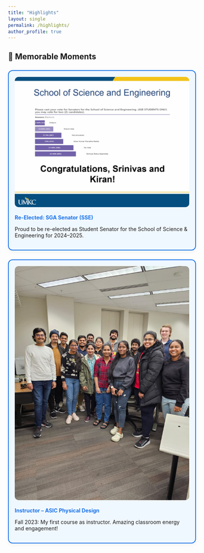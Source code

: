 ```yaml
---
title: "Highlights"
layout: single
permalink: /highlights/
author_profile: true
---
```


<style>
.highlight-grid {
  display: grid;
  grid-template-columns: repeat(auto-fit, minmax(320px, 1fr));
  gap: 1.5rem;
  margin-top: 1.5rem;
}

.highlight-card {
  background: #f0f8ff;
  border: 2px solid #1a73e8;
  border-radius: 12px;
  padding: 1rem;
  box-shadow: 0 4px 12px rgba(0,0,0,0.05);
  transition: 0.3s ease-in-out;
}

.highlight-card:hover {
  background: #e6f0ff;
  transform: scale(1.01);
}

.highlight-card img {
  width: 100%;
  border-radius: 10px;
  margin-bottom: 0.5rem;
}

.highlight-card h4 {
  margin: 0.5rem 0 0.3rem;
  color: #1a73e8;
}
</style>

## 🎉 Memorable Moments

<div class="highlight-grid">

  <div class="highlight-card">
    <img src="/images/sg_senator_result.png" alt="SGA Senator Re-election">
    <h4>Re-Elected: SGA Senator (SSE)</h4>
    <p>Proud to be re-elected as Student Senator for the School of Science & Engineering for 2024–2025.</p>
  </div>

  <div class="highlight-card">
    <img src="/images/asic_class_fall2023.png" alt="ASIC Teaching Photo">
    <h4>Instructor – ASIC Physical Design</h4>
    <p>Fall 2023: My first course as instructor. Amazing classroom energy and engagement!</p>
  </div>

</div>
